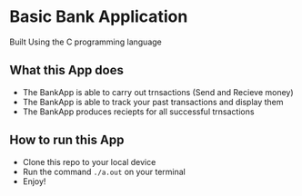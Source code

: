 # Basic Bank Application

Built Using the C programming language

## What this App does
* The BankApp is able to carry out trnsactions (Send and Recieve money)
* The BankApp is able to track your past transactions and display them
* The BankApp produces reciepts for all successful trnsactions

## How to run this App
* Clone this repo to your local device
* Run the command `./a.out` on your terminal
* Enjoy!
